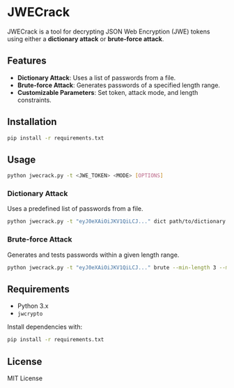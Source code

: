 # JWECrack

JWECrack is a tool for decrypting JSON Web Encryption (JWE) tokens using either a **dictionary attack** or **brute-force attack**.

## Features
- **Dictionary Attack**: Uses a list of passwords from a file.
- **Brute-force Attack**: Generates passwords of a specified length range.
- **Customizable Parameters**: Set token, attack mode, and length constraints.

## Installation
```bash
pip install -r requirements.txt
```

## Usage
```bash
python jwecrack.py -t <JWE_TOKEN> <MODE> [OPTIONS]
```

### Dictionary Attack
Uses a predefined list of passwords from a file.
```bash
python jwecrack.py -t "eyJ0eXAiOiJKV1QiLCJ..." dict path/to/dictionary.txt
```

### Brute-force Attack
Generates and tests passwords within a given length range.
```bash
python jwecrack.py -t "eyJ0eXAiOiJKV1QiLCJ..." brute --min-length 3 --max-length 6
```

## Requirements
- Python 3.x
- `jwcrypto`

Install dependencies with:
```bash
pip install -r requirements.txt
```

## License
MIT License

